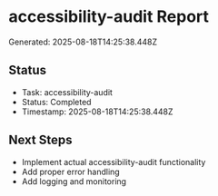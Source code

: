 # accessibility-audit Report

Generated: 2025-08-18T14:25:38.448Z

## Status
- Task: accessibility-audit
- Status: Completed
- Timestamp: 2025-08-18T14:25:38.448Z

## Next Steps
- Implement actual accessibility-audit functionality
- Add proper error handling
- Add logging and monitoring
